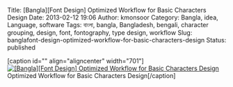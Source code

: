 Title: [Bangla][Font Design] Optimized Workflow for Basic Characters Design
Date: 2013-02-12 19:06
Author: kmonsoor
Category: Bangla, idea, Language, software
Tags: বাংলা, bangla, Bangladesh, bengali, character grouping, design, font, fontography, type design, workflow
Slug: banglafont-design-optimized-workflow-for-basic-characters-design
Status: published

[caption id="" align="aligncenter" width="701"][![[Bangla][Font Design]
Optimized Workflow for Basic Characters
Design](http://kmonsoor.files.wordpress.com/2013/02/screenshot109.png)](http://kmonsoor.files.wordpress.com/2013/02/screenshot109.png)
Optimized Workflow for Basic Characters Design[/caption]

